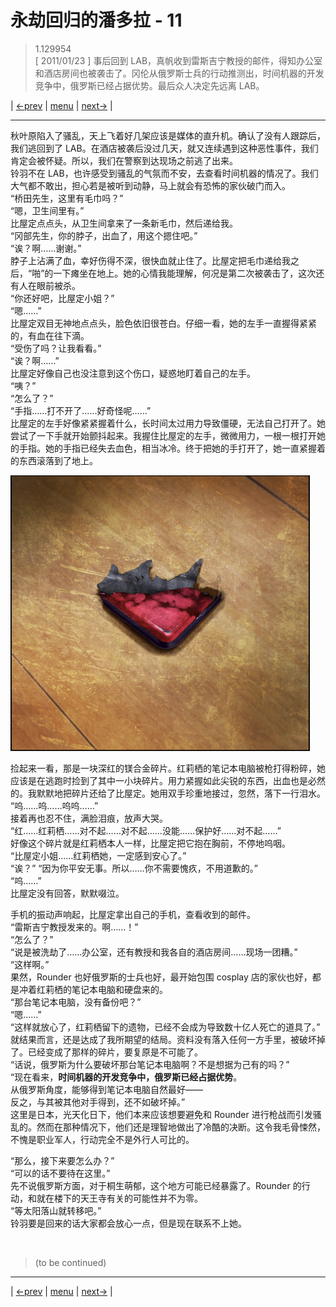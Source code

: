 # 永劫回归的潘多拉 - 11
> 1.129954  
> [ 2011/01/23 ] 事后回到 LAB，真帆收到雷斯吉宁教授的邮件，得知办公室和酒店房间也被袭击了。冈伦从俄罗斯士兵的行动推测出，时间机器的开发竞争中，俄罗斯已经占据优势。最后众人决定先远离 LAB。  

| [←prev](./0141) | [menu](../) | [next→](./0143) |

---

秋叶原陷入了骚乱，天上飞着好几架应该是媒体的直升机。确认了没有人跟踪后，我们逃回到了 LAB。在酒店被袭后没过几天，就又连续遇到这种恶性事件，我们肯定会被怀疑。所以，我们在警察到达现场之前逃了出来。  
铃羽不在 LAB，也许感受到骚乱的气氛而不安，去查看时间机器的情况了。我们大气都不敢出，担心若是被听到动静，马上就会有恐怖的家伙破门而入。  
“桥田先生，这里有毛巾吗？”  
“嗯，卫生间里有。”  
比屋定点点头，从卫生间拿来了一条新毛巾，然后递给我。  
“冈部先生，你的脖子，出血了，用这个摁住吧。”  
“诶？啊……谢谢。”  
脖子上沾满了血，幸好伤得不深，很快血就止住了。比屋定把毛巾递给我之后，“啪”的一下瘫坐在地上。她的心情我能理解，何况是第二次被袭击了，这次还有人在眼前被杀。  
“你还好吧，比屋定小姐？”  
“嗯……”  
比屋定双目无神地点点头，脸色依旧很苍白。仔细一看，她的左手一直握得紧紧的，有血在往下滴。  
“受伤了吗？让我看看。”  
“诶？啊……”  
比屋定好像自己也没注意到这个伤口，疑惑地盯着自己的左手。  
“咦？”  
“怎么了？”  
“手指……打不开了……好奇怪呢……”  
比屋定的左手好像紧紧握着什么，长时间太过用力导致僵硬，无法自己打开了。她尝试了一下手就开始颤抖起来。我握住比屋定的左手，微微用力，一根一根打开她的手指。她的手指已经失去血色，相当冰冷。终于把她的手打开了，她一直紧握着的东西滚落到了地上。  

![](../static/image/0142-1.png)

捡起来一看，那是一块深红的镁合金碎片。红莉栖的笔记本电脑被枪打得粉碎，她应该是在逃跑时捡到了其中一小块碎片。用力紧握如此尖锐的东西，出血也是必然的。我默默地把碎片还给了比屋定。她用双手珍重地接过，忽然，落下一行泪水。  
“呜……呜……呜呜……”  
接着再也忍不住，满脸泪痕，放声大哭。  
“红……红莉栖……对不起……对不起……没能……保护好……对不起……”  
好像这个碎片就是红莉栖本人一样，比屋定把它抱在胸前，不停地呜咽。  
“比屋定小姐……红莉栖她，一定感到安心了。”  
“诶？”
“因为你平安无事。所以……你不需要愧疚，不用道歉的。”  
“呜……”  
比屋定没有回答，默默啜泣。  

手机的振动声响起，比屋定拿出自己的手机，查看收到的邮件。  
“雷斯吉宁教授发来的。啊……！”  
“怎么了？”  
“说是被洗劫了……办公室，还有教授和我各自的酒店房间……现场一团糟。”  
“这样啊。”  
果然，Rounder 也好俄罗斯的士兵也好，最开始包围 cosplay 店的家伙也好，都是冲着红莉栖的笔记本电脑和硬盘来的。  
“那台笔记本电脑，没有备份吧？”  
“嗯……”  
“这样就放心了，红莉栖留下的遗物，已经不会成为导致数十亿人死亡的道具了。”  
就结果而言，还是达成了我所期望的结局。资料没有落入任何一方手里，被破坏掉了。已经变成了那样的碎片，要复原是不可能了。  
“话说，俄罗斯为什么要破坏那台笔记本电脑啊？不是想据为己有的吗？”  
“现在看来，**时间机器的开发竞争中，俄罗斯已经占据优势**。  
 从俄罗斯角度，能够得到笔记本电脑自然最好——  
 反之，与其被其他对手得到，还不如破坏掉。”  
这里是日本，光天化日下，他们本来应该想要避免和 Rounder 进行枪战而引发骚乱的。然而在那种情况下，他们还是理智地做出了冷酷的决断。这令我毛骨悚然，不愧是职业军人，行动完全不是外行人可比的。  

“那么，接下来要怎么办？”  
“可以的话不要待在这里。”  
先不说俄罗斯方面，对于桐生萌郁，这个地方可能已经暴露了。Rounder 的行动，和就在楼下的天王寺有关的可能性并不为零。  
“等太阳落山就转移吧。”  
铃羽要是回来的话大家都会放心一点，但是现在联系不上她。  


<br/>

> (to be continued)

---

| [←prev](./0141) | [menu](../) | [next→](./0143) |
